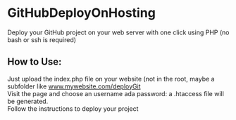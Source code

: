 # GitHubDeployOnHosting
Deploy your GitHub project on your web server with one click using PHP (no bash or ssh is required)

## How to Use:
Just upload the index.php file on your website (not in the root, maybe a subfolder like www.mywebsite.com/deployGit  
Visit the page and choose an username ada password: a .htaccess file will be generated.  
Follow the instructions to deploy your project
